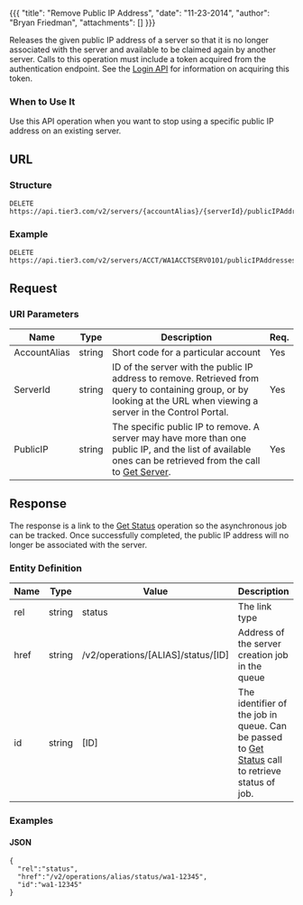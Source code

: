 {{{
  "title": "Remove Public IP Address",
  "date": "11-23-2014",
  "author": "Bryan Friedman",
  "attachments": []
}}}

Releases the given public IP address of a server so that it is no longer associated with the server and available to be claimed again by another server. Calls to this operation must include a token acquired from the authentication endpoint. See the <a href="/api-docs/v2#authentication-login">Login API</a> for information on acquiring this token.

### When to Use It

Use this API operation when you want to stop using a specific public IP address on an existing server.

## URL

### Structure

    DELETE https://api.tier3.com/v2/servers/{accountAlias}/{serverId}/publicIPAddresses/{publicIP}

### Example

    DELETE https://api.tier3.com/v2/servers/ACCT/WA1ACCTSERV0101/publicIPAddresses/12.34.56.789

## Request

### URI Parameters

<table>
  <thead>
    <tr>
      <th>Name</th>
      <th>Type</th>
      <th>Description</th>
      <th>Req.</th>
    </tr>
  </thead>
  <tbody>
    <tr>
      <td>AccountAlias</td>
      <td>string</td>
      <td>Short code for a particular account</td>
      <td>Yes</td>
    </tr>
    <tr>
      <td>ServerId</td>
      <td>string</td>
      <td>ID of the server with the public IP address to remove. Retrieved from query to containing group, or by looking at the URL when viewing a server in the Control Portal.</td>
      <td>Yes</td>
    </tr>
    <tr>
      <td>PublicIP</td>
      <td>string</td>
      <td>The specific public IP to remove. A server may have more than one public IP, and the list of available ones can be retrieved from the call to <a href="/api-docs/v2#servers-get-server">Get Server</a>.</td>
      <td>Yes</td>
    </tr>
  </tbody>
</table>

## Response

The response is a link to the <a href="/api-docs/v2#queue-get-status">Get Status</a> operation so the asynchronous job can be tracked. Once successfully completed, the public IP address will no longer be associated with the server.

### Entity Definition

<table>
  <thead>
    <th>Name
    </th>
    <th>Type
    </th>
    <th>Value
    </th>
    <th>Description
    </th>
  </thead>
  <tbody>
    <tr>
      <td>rel</td>
      <td>string</td>
      <td>status</td>
      <td>The link type</td>
    </tr>
    <tr>
      <td>href</td>
      <td>string</td>
      <td>/v2/operations/[ALIAS]/status/[ID]</td>
      <td>Address of the server creation job in the queue</td>
    </tr>
    <tr>
      <td>id</td>
      <td>string</td>
      <td>[ID]</td>
      <td>The identifier of the job in queue. Can be passed to <a href="/api-docs/v2#queue-get-status">Get Status</a> call to retrieve status of job.</td>
    </tr>
  </tbody>
</table>

### Examples

#### JSON

    {
      "rel":"status",
      "href":"/v2/operations/alias/status/wa1-12345",
      "id":"wa1-12345"
    }
